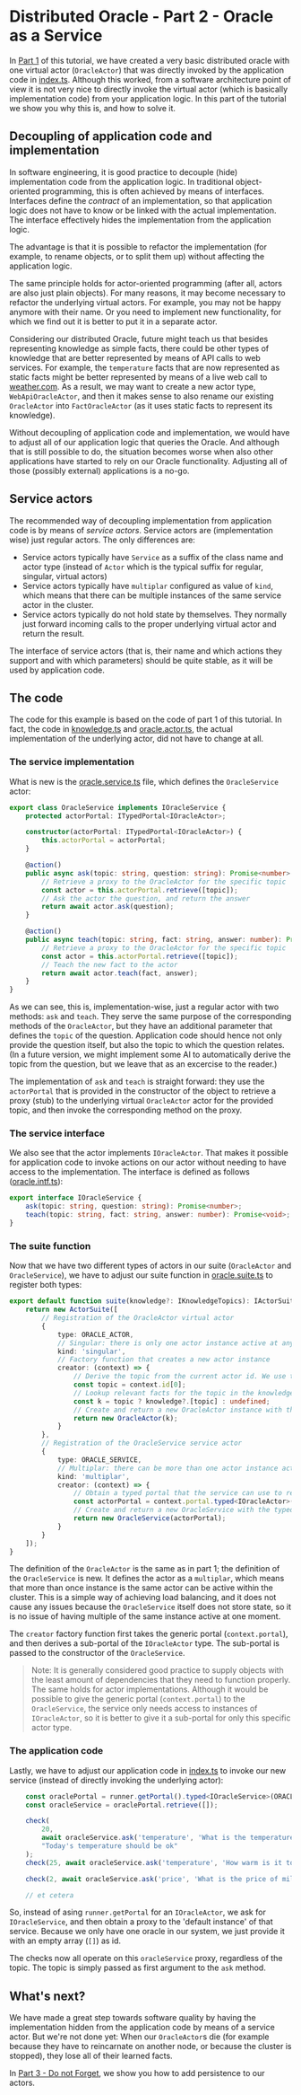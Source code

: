 # Distributed Oracle - Part 2 - Oracle as a Service

In [Part 1](../1_the_basics) of this tutorial, we have created a very basic distributed oracle with one virtual actor (`OracleActor`) that was directly invoked by the
application code in [index.ts](../1_the_basics/index.ts). Although this worked, from a software architecture point of view it is not very nice to directly invoke the virtual actor (which is basically implementation
code) from your application logic. In this part of the tutorial we show you why this is, and how to solve it.

## Decoupling of application code and implementation

In software engineering, it is good practice to decouple (hide) implementation code from the application logic. In traditional object-oriented programming, this is often achieved by means of interfaces.
Interfaces define the *contract* of an implementation, so that application logic does not have to know or be linked with the actual implementation. The interface effectively hides the implementation
from the application logic.

The advantage is that it is possible to refactor the implementation (for example, to rename objects, or to split them up) without affecting the application logic.

The same principle holds for actor-oriented programming (after all, actors are also just plain objects). For many reasons, it may become necessary to refactor the underlying virtual actors. For example, you may not be happy anymore with their name. Or
you need to implement new functionality, for which we find out it is better to put it in a separate actor.

Considering our distributed Oracle, future might teach us that besides representing knowledge as simple facts, there could be other types of knowledge that are better represented by means of API calls
to web services. For example, the `temperature` facts that are now represented as static facts might be better represented by means of a live web call to [weather.com](weather.com). As a result, we may want to create
a new actor type, `WebApiOracleActor`, and then it makes sense to also rename our existing `OracleActor` into `FactOracleActor` (as it uses static facts to represent its knowledge).

Without decoupling of application code and implementation, we would have to adjust all of our application logic that queries the Oracle. And although that is still possible to do, the situation becomes worse 
when also other applications have started to rely on our Oracle functionality. Adjusting all of those (possibly external) applications is a no-go.

## Service actors

The recommended way of decoupling implementation from application code is by means of *service actors*. Service actors are (implementation wise) just regular actors. The only differences are:
* Service actors typically have `Service` as a suffix of the class name and actor type (instead of `Actor` which is the typical suffix for regular, singular, virtual actors)
* Service actors typically have `multiplar` configured as value of `kind`, which means that there can be multiple instances of the same service actor in the cluster.
* Service actors typically do not hold state by themselves. They normally just forward incoming calls to the proper underlying virtual actor and return the result.

The interface of service actors (that is, their name and which actions they support and with which parameters) should be quite stable, as it will be used by application code.

## The code

The code for this example is based on the code of part 1 of this tutorial. In fact, the code in [knowledge.ts](knowledge.ts) and [oracle.actor.ts](oracle.actor.ts), the actual implementation
of the underlying actor, did not have to change at all.

### The service implementation

What is new is the [oracle.service.ts](oracle.service.ts) file, which defines the `OracleService` actor:
```ts
export class OracleService implements IOracleService {
    protected actorPortal: ITypedPortal<IOracleActor>;

    constructor(actorPortal: ITypedPortal<IOracleActor>) {
        this.actorPortal = actorPortal;
    }

    @action()
    public async ask(topic: string, question: string): Promise<number> {
        // Retrieve a proxy to the OracleActor for the specific topic
        const actor = this.actorPortal.retrieve([topic]);
        // Ask the actor the question, and return the answer
        return await actor.ask(question);
    }

    @action()
    public async teach(topic: string, fact: string, answer: number): Promise<void> {
        // Retrieve a proxy to the OracleActor for the specific topic
        const actor = this.actorPortal.retrieve([topic]);
        // Teach the new fact to the actor
        return await actor.teach(fact, answer);
    }
}
```

As we can see, this is, implementation-wise, just a regular actor with two methods: `ask` and `teach`. They serve the same purpose of the corresponding
methods of the `OracleActor`, but they have an additional parameter that defines the `topic` of the question. Application code should hence not only
provide the question itself, but also the topic to which the question relates. (In a future version, we might implement some AI to automatically derive
the topic from the question, but we leave that as an excercise to the reader.)

The implementation of `ask` and `teach` is straight forward: they use the `actorPortal` that is provided in the constructor of the object to retrieve a
proxy (stub) to the underlying virtual `OracleActor` actor for the provided topic, and then invoke the corresponding method on the proxy.

### The service interface

We also see that the actor implements `IOracleActor`. That makes it possible for application code to invoke actions on our actor without needing to have
access to the implementation. The interface is defined as follows ([oracle.intf.ts](oracle.intf.ts)):
```ts
export interface IOracleService {
    ask(topic: string, question: string): Promise<number>;
    teach(topic: string, fact: string, answer: number): Promise<void>;
}
```

### The suite function

Now that we have two different types of actors in our suite (`OracleActor` and `OracleService`), we have to adjust our suite function in [oracle.suite.ts](oracle.suite.ts)
to register both types:
```ts
export default function suite(knowledge?: IKnowledgeTopics): IActorSuite {
    return new ActorSuite([
        // Registration of the OracleActor virtual actor
        {
            type: ORACLE_ACTOR,
            // Singular: there is only one actor instance active at any moment for the same actor type and id
            kind: 'singular',
            // Factory function that creates a new actor instance
            creator: (context) => {
                // Derive the topic from the current actor id. We use the first (and only) id field as topic name.
                const topic = context.id[0];
                // Lookup relevant facts for the topic in the knowledge
                const k = topic ? knowledge?.[topic] : undefined;
                // Create and return a new OracleActor instance with the provided knowledge
                return new OracleActor(k);
            }
        },
        // Registration of the OracleService service actor
        {
            type: ORACLE_SERVICE,
            // Multiplar: there can be more than one actor instance active at any moment for the same actor type and id
            kind: 'multiplar',
            creator: (context) => {
                // Obtain a typed portal that the service can use to retrieve proxies to specific OracleActor instances
                const actorPortal = context.portal.typed<IOracleActor>(ORACLE_ACTOR);
                // Create and return a new OracleService with the typed portal
                return new OracleService(actorPortal);
            }
        }
    ]);
}
```

The definition of the `OracleActor` is the same as in part 1; the definition of the `OracleService` is new. It defines the actor as
a `multiplar`, which means that more than once instance is the same actor can be active within the cluster. This is a simple way of
achieving load balancing, and it does not cause any issues because the `OracleService` itself does not store state, so it is no issue
of having multiple of the same instance active at one moment.

The `creator` factory function first takes the generic portal (`context.portal`), and then derives a sub-portal of the `IOracleActor`
type. The sub-portal is passed to the constructor of the `OracleService`.

> Note: It is generally considered good practice to supply objects with the least amount of dependencies that they
need to function properly. The same holds for actor implementations. Although it would be possible to give the generic portal
(`context.portal`) to the `OracleService`, the service only needs access to instances of `IOracleActor`, so it is better to give
it a sub-portal for only this specific actor type.

### The application code

Lastly, we have to adjust our application code in [index.ts](index.ts) to invoke our new service (instead of directly invoking the underlying actor):
```ts
    const oraclePortal = runner.getPortal().typed<IOracleService>(ORACLE_SERVICE);
    const oracleService = oraclePortal.retrieve([]);

    check(
        20,
        await oracleService.ask('temperature', 'What is the temperature of today?'),
        "Today's temperature should be ok"
    );
    check(25, await oracleService.ask('temperature', 'How warm is it tomorrow?'), "Tomorrow's temperature should be ok");

    check(2, await oracleService.ask('price', 'What is the price of milk?'), 'The price of milk should be ok');

    // et cetera
```

So, instead of asing `runner.getPortal` for an `IOracleActor`, we ask for `IOracleService`, and then obtain a proxy to
the 'default instance' of that service. Because we only have one oracle in our system, we just provide it with an empty
array (`[]`) as id.

The checks now all operate on this `oracleService` proxy, regardless of the topic. The topic is simply passed as first
argument to the `ask` method.

## What's next?

We have made a great step towards software quality by having the implementation hidden from the application code
by means of a service actor. But we're not done yet: When our `OracleActor`s die (for example because they have
to reincarnate on another node, or because the cluster is stopped), they lose all of their learned facts.

In [Part 3 - Do not Forget](../3_do_not_forget), we show you how to add persistence to our actors.